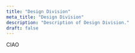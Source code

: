 ```yaml
---
title: "Design Division"
meta_title: "Design Division"
description: "Description of Design Division."
draft: false
---
```


CIAO